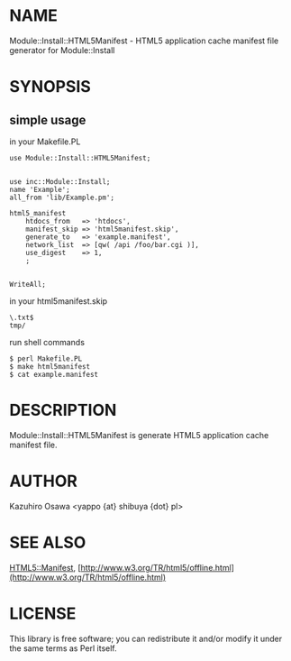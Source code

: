 # NAME

Module::Install::HTML5Manifest - HTML5 application cache manifest file generator for Module::Install

# SYNOPSIS

## simple usage

in your Makefile.PL

    use Module::Install::HTML5Manifest;
    

    use inc::Module::Install;
    name 'Example';
    all_from 'lib/Example.pm';

    html5_manifest
        htdocs_from   => 'htdocs',
        manifest_skip => 'html5manifest.skip',
        generate_to   => 'example.manifest',
        network_list  => [qw( /api /foo/bar.cgi )],
        use_digest    => 1,
        ;
    

    WriteAll;

in your html5manifest.skip

    \.txt$
    tmp/

run shell commands

    $ perl Makefile.PL
    $ make html5manifest
    $ cat example.manifest

# DESCRIPTION

Module::Install::HTML5Manifest is generate HTML5 application cache manifest file.

# AUTHOR

Kazuhiro Osawa <yappo {at} shibuya {dot} pl>

# SEE ALSO

[HTML5::Manifest](http://search.cpan.org/perldoc?HTML5::Manifest), [http://www.w3.org/TR/html5/offline.html](http://www.w3.org/TR/html5/offline.html)

# LICENSE

This library is free software; you can redistribute it and/or modify
it under the same terms as Perl itself.
